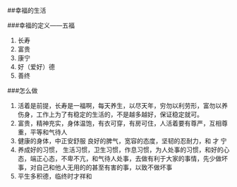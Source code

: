 ##幸福的生活

###幸福的定义——五福
1. 长寿
2. 富贵
3. 康宁
4. 好（爱好）德
5. 善终

###怎么做
1. 活着是前提，长寿是一福啊，每天养生，以尽天年，穷勿以利劳形，富勿以养伤身，工作上为了有稳定的生活的，不是越多越好，保证稳定就可。
2. 富贵，精神充实，身体温饱，有衣可穿，有房可住，人活着要有尊严，互相尊重，平等和气待人
3. 健康的身体，中正安舒服 良好的脾气，宽容的态度，坚韧的忍耐力，和 才 宁
4. 养成好的习惯， 生活习惯，卫生习惯，作息习惯，为人处事的习惯，和好的心态，端正心态，不卑不亢，和气待人处事，去做有利于大家的事情，先少做坏事，对自己和他人无用的的甚至有害的事，以致不做坏事
5. 平生多积德，临终时才祥和
